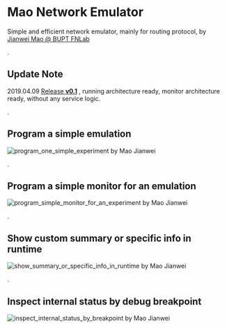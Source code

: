 # Mao Network Emulator

Simple and efficient network emulator, mainly for routing protocol, by [Jianwei Mao @ BUPT FNLab](http://www.maojianwei.com/)

.

## Update Note

2019.04.09 [Release **v0.1**](https://github.com/MaoJianwei/Mao_Network_Emulator/releases/tag/0.1) , running architecture ready, monitor architecture ready, without any service logic.

.

## Program a simple emulation

![program_one_simple_experiment by Mao Jianwei](https://raw.githubusercontent.com/MaoJianwei/Network_Emulator/master/screenshots/program_one_simple_experiment.jpg)

.

## Program a simple monitor for an emulation

![program_simple_monitor_for_an_experiment by Mao Jianwei](https://raw.githubusercontent.com/MaoJianwei/Network_Emulator/master/screenshots/program_simple_monitor_for_an_experiment.jpg)

.

## Show custom summary or specific info in runtime

![show_summary_or_specific_info_in_runtime by Mao Jianwei](https://raw.githubusercontent.com/MaoJianwei/Network_Emulator/master/screenshots/show_summary_or_specific_info_in_runtime.jpg)

.

## Inspect internal status by debug breakpoint

![inspect_internal_status_by_breakpoint by Mao Jianwei](https://raw.githubusercontent.com/MaoJianwei/Network_Emulator/master/screenshots/inspect_internal_status_by_breakpoint.jpg)
